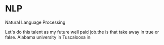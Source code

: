 # NLP
Natural Language Processing
  
Let's do this talent as my future well paid job.the
is that take away
in true or false. 
Alabama university in Tuscaloosa in
